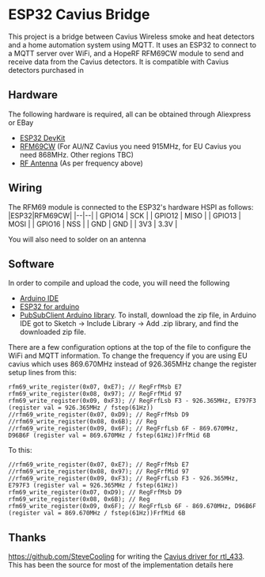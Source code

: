 # ESP32 Cavius Bridge
This project is a bridge between Cavius Wireless smoke and heat detectors and a home automation system using MQTT. It uses an ESP32 to connect to a MQTT server over WiFi, and a HopeRF RFM69CW module to send and receive data from the Cavius detectors. It is compatible with Cavius detectors purchased in 

## Hardware
The following hardware is required, all can be obtained through Aliexpress or EBay

 - [ESP32 DevKit](https://www.aliexpress.com/item/1005002611857804.html)
 - [RFM69CW](https://www.aliexpress.com/item/32887379895.html) (For AU/NZ Cavius you need 915MHz, for EU Cavius you need 868MHz. Other regions TBC)
 - [RF Antenna](https://www.aliexpress.com/item/32805063234.html) (As per frequency above)

## Wiring
The RFM69 module is connected to the ESP32's hardware HSPI as follows:
|ESP32|RFM69CW|
|--|--|
| GPIO14 | SCK |
| GPIO12 | MISO |
| GPIO13 | MOSI |
| GPIO16 | NSS |
| GND | GND |
| 3V3 | 3.3V |

You will also need to solder on an antenna
## Software
In order to compile and upload the code, you will need the following

 - [Arduino IDE](https://www.arduino.cc/en/software)
 - [ESP32 for arduino](https://randomnerdtutorials.com/installing-esp32-arduino-ide-2-0/)
 - [PubSubClient Arduino library](https://github.com/knolleary/pubsubclient/releases). To install, download the zip file, in Arduino IDE got to Sketch -> Include Library -> Add .zip library, and find the downloaded zip file.

There are a few configuration options at the top of the file to configure the WiFi and MQTT information. To change the frequency if you are using EU cavius which uses 869.670MHz instead of 926.365MHz change the register setup lines from this:

    rfm69_write_register(0x07, 0xE7); // RegFrfMsb E7
    rfm69_write_register(0x08, 0x97); // RegFrfMid 97
    rfm69_write_register(0x09, 0xF3); // RegFrfLsb F3 - 926.365MHz, E797F3 (register val = 926.365MHz / fstep(61Hz))
    //rfm69_write_register(0x07, 0xD9); // RegFrfMsb D9
    //rfm69_write_register(0x08, 0x6B); // Reg
    //rfm69_write_register(0x09, 0x6F); // RegFrfLsb 6F - 869.670MHz, D96B6F (register val = 869.670MHz / fstep(61Hz))FrfMid 6B
To this:

    //rfm69_write_register(0x07, 0xE7); // RegFrfMsb E7
    //rfm69_write_register(0x08, 0x97); // RegFrfMid 97
    //rfm69_write_register(0x09, 0xF3); // RegFrfLsb F3 - 926.365MHz, E797F3 (register val = 926.365MHz / fstep(61Hz))
    rfm69_write_register(0x07, 0xD9); // RegFrfMsb D9
    rfm69_write_register(0x08, 0x6B); // Reg
    rfm69_write_register(0x09, 0x6F); // RegFrfLsb 6F - 869.670MHz, D96B6F (register val = 869.670MHz / fstep(61Hz))FrfMid 6B


## Thanks
https://github.com/SteveCooling for writing the [Cavius driver for rtl_433](https://github.com/merbanan/rtl_433/blob/master/src/devices/cavius.c). This has been the source for most of the implementation details here
